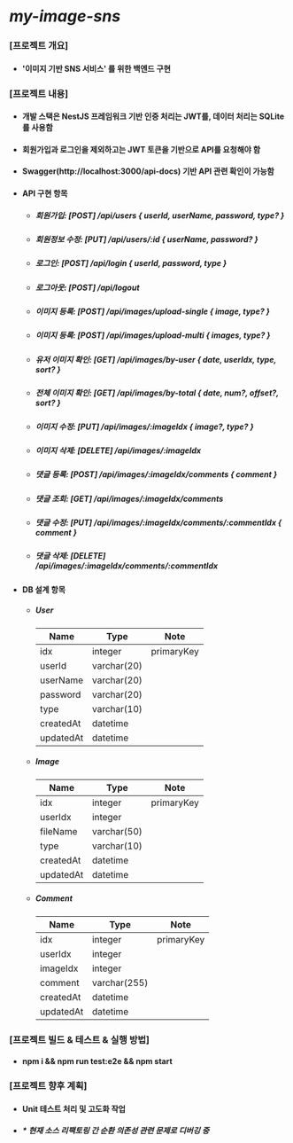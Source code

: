 # _my-image-sns_

### [프로젝트 개요]

- #### '이미지 기반 SNS 서비스' 를 위한 백엔드 구현

### [프로젝트 내용]

  - #### 개발 스택은 NestJS 프레임워크 기반 인증 처리는 JWT를, 데이터 처리는 SQLite를 사용함
  - #### 회원가입과 로그인을 제외하고는 JWT 토큰을 기반으로 API를 요청해야 함
  - #### Swagger(http://localhost:3000/api-docs) 기반 API 관련 확인이 가능함

- #### API 구현 항목
  - ##### 회원가입: [POST] /api/users { userId, userName, password, type? }
  - ##### 회원정보 수정: [PUT] /api/users/:id { userName, password? }
  - ##### 로그인: [POST] /api/login { userId, password, type }
  - ##### 로그아웃: [POST] /api/logout
  - ##### 이미지 등록: [POST] /api/images/upload-single { image, type? }
  - ##### 이미지 등록: [POST] /api/images/upload-multi { images, type? }
  - ##### 유저 이미지 확인: [GET] /api/images/by-user { date, userIdx, type, sort? }
  - ##### 전체 이미지 확인: [GET] /api/images/by-total { date, num?, offset?, sort? }
  - ##### 이미지 수정: [PUT] /api/images/:imageIdx { image?, type? }
  - ##### 이미지 삭제: [DELETE] /api/images/:imageIdx
  - ##### 댓글 등록: [POST] /api/images/:imageIdx/comments { comment }
  - ##### 댓글 조회: [GET] /api/images/:imageIdx/comments
  - ##### 댓글 수정: [PUT] /api/images/:imageIdx/comments/:commentIdx { comment }
  - ##### 댓글 삭제: [DELETE] /api/images/:imageIdx/comments/:commentIdx
  
- #### DB 설계 항목
  - ##### User
    | Name      | Type        | Note       |
    |-----------|-------------|------------|
    | idx       | integer     | primaryKey |
    | userId    | varchar(20) |            |
    | userName  | varchar(20) |            |
    | password  | varchar(20) |            |
    | type      | varchar(10) |            |
    | createdAt | datetime    |            |
    | updatedAt | datetime    |            |

  - ##### Image
    | Name      | Type        | Note       |
    |-----------|-------------|------------|
    | idx       | integer     | primaryKey |
    | userIdx   | integer     |            |
    | fileName  | varchar(50) |            |
    | type      | varchar(10) |            |
    | createdAt | datetime    |            |
    | updatedAt | datetime    |            |

  - ##### Comment
    | Name      | Type         | Note       |
    |-----------|--------------|------------|
    | idx       | integer      | primaryKey |
    | userIdx   | integer      |            |
    | imageIdx  | integer      |            |
    | comment   | varchar(255) |            |
    | createdAt | datetime     |            |
    | updatedAt | datetime     |            |

### [프로젝트 빌드 & 테스트 & 실행 방법]

- #### npm i && npm run test:e2e && npm start

### [프로젝트 향후 계획]

- #### Unit 테스트 처리 및 고도화 작업
- ##### * 현재 소스 리팩토링 간 순환 의존성 관련 문제로 디버깅 중